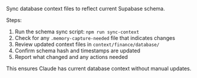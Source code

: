 Sync database context files to reflect current Supabase schema.

Steps:
1. Run the schema sync script: `npm run sync-context`
2. Check for any `.memory-capture-needed` file that indicates changes
3. Review updated context files in `context/finance/database/`
4. Confirm schema hash and timestamps are updated
5. Report what changed and any actions needed

This ensures Claude has current database context without manual updates.
